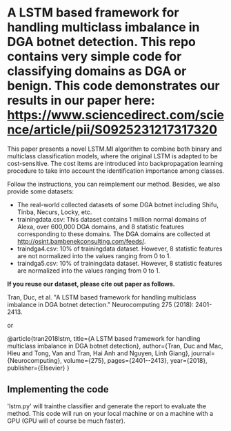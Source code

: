 # A LSTM based framework for handling multiclass imbalance in DGA botnet detection. This repo contains very simple code for classifying domains as DGA or benign. This code demonstrates our results in our paper here: https://www.sciencedirect.com/science/article/pii/S0925231217317320
This paper presents a novel LSTM.MI algorithm to combine both binary and multiclass classification models, where the original LSTM is adapted to be cost-sensitive. The cost items are introduced into backpropagation learning procedure to take into account the identification importance among classes.

Follow the instructions, you can reimplement our method. Besides, we also provide some datasets:

- The real-world collected datasets of some DGA botnet including Shifu, Tinba, Necurs, Locky, etc.
- trainingdata.csv: This dataset contains 1 million normal domains of Alexa, over 600,000 DGA domains, and 8 statistic features corresponding to these domains. The DGA domains are collected at http://osint.bambenekconsulting.com/feeds/.
- traindga4.csv: 10% of trainingdata dataset. However, 8 statistic features are not normalized into the values ranging from 0 to 1.
- traindga5.csv: 10% of trainingdata dataset. However, 8 statistic features are normalized into the values ranging from 0 to 1.

**If you reuse our dataset, please cite out paper as follows.**

Tran, Duc, et al. "A LSTM based framework for handling multiclass imbalance in DGA botnet detection." Neurocomputing 275 (2018): 2401-2413.

or

@article{tran2018lstm,
  title={A LSTM based framework for handling multiclass imbalance in DGA botnet detection},
  author={Tran, Duc and Mac, Hieu and Tong, Van and Tran, Hai Anh and Nguyen, Linh Giang},
  journal={Neurocomputing},
  volume={275},
  pages={2401--2413},
  year={2018},
  publisher={Elsevier}
}

## Implementing the code

'lstm.py' will trainthe classifier and generate the report to evaluate the method. This code will run on your local machine or on a machine with a GPU (GPU will of course be much faster).
  
